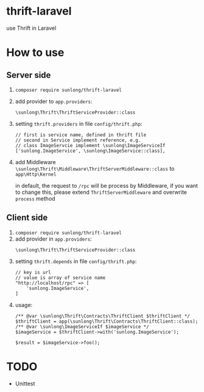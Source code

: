 # thrift-laravel

use Thrift in Laravel

# How to use

## Server side

1. `composer require sunlong/thrift-laravel`
2. add provider to `app.providers`:
    ````
    \sunlong\Thrift\ThriftServiceProvider::class
    ````
3. setting `thrift.providers` in file `config/thrift.php`:
    ````
    // first is service name, defined in thrift file
    // second in Service implement reference, e.g.
    // class ImageServcie implement \sunlong\ImageServiceIf
    ['sunlong.ImageService', \sunlong\ImageService::class],
    ````
4. add Middleware `\sunlong\Thrift\Middleware\ThriftServerMiddleware::class` to `app\Http\Kernel`

    in default, the request to `/rpc` will be process by Middleware,
    if you want to change this, please extend `ThriftServerMiddleware` and overwrite `process` method

## Client side

1. `composer require sunlong/thrift-laravel`
2. add provider in `app.providers`:
    ````
    \sunlong\Thrift\ThriftServiceProvider::class
    ````
3. setting `thrift.depends` in file `config/thrift.php`:
    ````
    // key is url
    // value is array of service name
    "http://localhost/rpc" => [
        'sunlong.ImageService',
    ]
    ````
4. usage:
    ````
    /** @var \sunlong\Thrift\Contracts\ThriftClient $thriftClient */
    $thriftClient = app(\sunlong\Thrift\Contracts\ThriftClient::class);
    /** @var \sunlong\ImageServiceIf $imageService */
    $imageService = $thriftClient->with('sunlong.ImageService');
    
    $result = $imageService->foo();
    ````

# TODO

* Unittest
